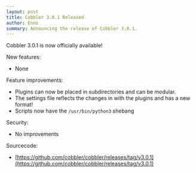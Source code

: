 ```yaml
---
layout: post
title: Cobbler 3.0.1 Released
author: Enno
summary: Announcing the release of Cobbler 3.0.1.
---
```


Cobbler 3.0.1 is now officially available!

New features:

- None

Feature improvements:

- Plugins can now be placed in subdirectories and can be modular.
- The settings file reflects the changes in with the plugins and has a new format!
- Scripts now have the `/usr/bin/python3` shebang

Security:

- No improvements

Sourcecode:

- [https://github.com/cobbler/cobbler/releases/tag/v3.0.1](https://github.com/cobbler/cobbler/releases/tag/v3.0.1)
